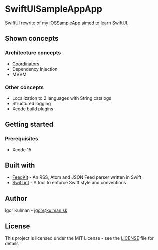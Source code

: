 # SwiftUISampleAppApp

SwiftUI rewrite of my [iOSSampleApp](https://github.com/igorkulman/iOSSampleApp/) aimed to learn SwiftUI.

## Shown concepts

### Architecture concepts

* [Coordinators](https://blog.kulman.sk/architecting-ios-apps-coordinators/)
* Dependency Injection
* MVVM

### Other concepts

* Localization to 2 languages with String catalogs
* Structured logging
* Xcode build plugins

## Getting started

### Prerequisites

* Xcode 15

## Built with

- [FeedKit](https://github.com/nmdias/FeedKit) - An RSS, Atom and JSON Feed parser written in Swift
- [SwifLint](https://github.com/realm/SwiftLint) - A tool to enforce Swift style and conventions

## Author

Igor Kulman - igor@kulman.sk

## License

This project is licensed under the MIT License - see the [LICENSE](LICENSE) file for details
